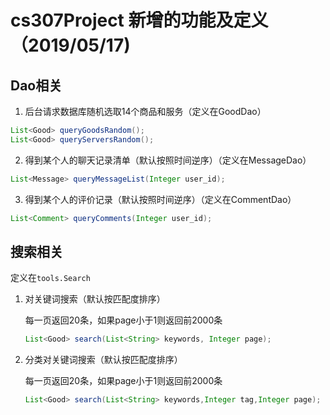 # cs307Project 新增的功能及定义（2019/05/17)

## Dao相关

1. 后台请求数据库随机选取14个商品和服务（定义在GoodDao）

```java
List<Good> queryGoodsRandom();
List<Good> queryServersRandom();
```

2. 得到某个人的聊天记录清单（默认按照时间逆序）（定义在MessageDao）

```java
List<Message> queryMessageList(Integer user_id);
```

3. 得到某个人的评价记录（默认按照时间逆序）（定义在CommentDao）

```java
List<Comment> queryComments(Integer user_id);
```

## 搜索相关

定义在`tools.Search`

1. 对关键词搜索（默认按匹配度排序）

   每一页返回20条，如果page小于1则返回前2000条

   ```java
   List<Good> search(List<String> keywords, Integer page);
   ```

2. 分类对关键词搜索（默认按匹配度排序）

   每一页返回20条，如果page小于1则返回前2000条

   ```java
   List<Good> search(List<String> keywords,Integer tag,Integer page);
   ```

   

